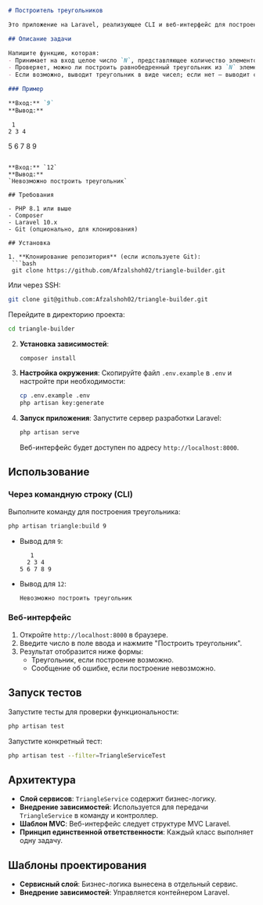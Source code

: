 ```markdown
# Построитель треугольников

Это приложение на Laravel, реализующее CLI и веб-интерфейс для построения равнобедренного треугольника из заданного количества элементов. Приложение проверяет, возможно ли построить треугольник, и выводит результат.

## Описание задачи

Напишите функцию, которая:
- Принимает на вход целое число `N`, представляющее количество элементов.
- Проверяет, можно ли построить равнобедренный треугольник из `N` элементов.
- Если возможно, выводит треугольник в виде чисел; если нет — выводит сообщение об ошибке.

### Пример

**Вход:** `9`  
**Вывод:**
```
     1
    2 3 4
5 6 7 8 9
  ```

**Вход:** `12`  
**Вывод:**  
`Невозможно построить треугольник`

## Требования

- PHP 8.1 или выше
- Composer
- Laravel 10.x
- Git (опционально, для клонирования)

## Установка

1. **Клонирование репозитория** (если используете Git):
   ```bash
   git clone https://github.com/Afzalshoh02/triangle-builder.git
   ```
Или через SSH:
   ```bash
   git clone git@github.com:Afzalshoh02/triangle-builder.git
   ```
Перейдите в директорию проекта:
   ```bash
   cd triangle-builder
   ```

2. **Установка зависимостей**:
   ```bash
   composer install
   ```

3. **Настройка окружения**:
   Скопируйте файл `.env.example` в `.env` и настройте при необходимости:
   ```bash
   cp .env.example .env
   php artisan key:generate
   ```

4. **Запуск приложения**:
   Запустите сервер разработки Laravel:
   ```bash
   php artisan serve
   ```
   Веб-интерфейс будет доступен по адресу `http://localhost:8000`.

## Использование

### Через командную строку (CLI)
Выполните команду для построения треугольника:
```bash
php artisan triangle:build 9
```
- Вывод для `9`:
  ```
     1
    2 3 4
  5 6 7 8 9
  ```
- Вывод для `12`:
  ```
  Невозможно построить треугольник
  ```

### Веб-интерфейс
1. Откройте `http://localhost:8000` в браузере.
2. Введите число в поле ввода и нажмите "Построить треугольник".
3. Результат отобразится ниже формы:
    - Треугольник, если построение возможно.
    - Сообщение об ошибке, если построение невозможно.

## Запуск тестов

Запустите тесты для проверки функциональности:
```bash
php artisan test
```

Запустите конкретный тест:
```bash
php artisan test --filter=TriangleServiceTest
```

## Архитектура

- **Слой сервисов**: `TriangleService` содержит бизнес-логику.
- **Внедрение зависимостей**: Используется для передачи `TriangleService` в команду и контроллер.
- **Шаблон MVC**: Веб-интерфейс следует структуре MVC Laravel.
- **Принцип единственной ответственности**: Каждый класс выполняет одну задачу.

## Шаблоны проектирования

- **Сервисный слой**: Бизнес-логика вынесена в отдельный сервис.
- **Внедрение зависимостей**: Управляется контейнером Laravel.
```
